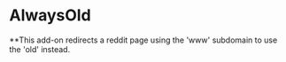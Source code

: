# AlwaysOld
**This add-on redirects a reddit page using the 'www' subdomain to use the 'old' instead.
